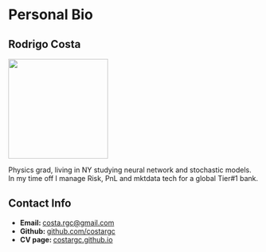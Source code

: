 <html>

<body>

<h1>Personal Bio</h1>
<h2>Rodrigo Costa</h2>

<img src="https://avatars0.githubusercontent.com/u/25669140?s=460&v=4" height="200" width="200">
        

<p>Physics grad, living in NY studying neural network and stochastic models. 
    In my time off I manage Risk, PnL and mktdata tech for a global Tier#1 bank.</p>

<h2>Contact Info</h2>
<ul>
    <li><strong>Email: </strong><a href="mailto:costa.rgc@gmail.com">costa.rgc@gmail.com</a></li>
    <li><strong>Github: </strong><a href="https://github.com/costargc" target="_blank">github.com/costargc</a></li>
    <li><strong>CV page: </strong><a href="http://costargc.github.io/" target="_blank">costargc.github.io</a></li>
</ul>

</body>

</html>